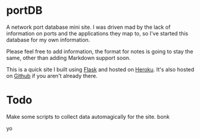portDB
======

A network port database mini site. I was driven mad by the lack of information on ports and the applications they map to, so I've started this database for my own information.

Please feel free to add information, the format for notes is going to stay the same, other than adding 
Markdown support soon.

This is a quick site I built using [Flask](http://flask.pocoo.org) and hosted on [Heroku](http://heroku.com). It's also hosted on [Github](https://github.com/yaleman/portdb) if you aren't already there.

# Todo

Make some scripts to collect data automagically for the site.
bonk

yo
